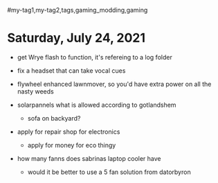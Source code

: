  #my-tag1,my-tag2,tags,gaming_modding,gaming 
# Saturday, July 24, 2021

- get Wrye flash to function, it's refereing to a log folder

- fix a headset that can take vocal cues

- flywheel enhanced lawnmover, so you'd have extra power on all the nasty weeds

- solarpannels what is allowed according to gotlandshem
  - sofa on backyard?

- apply for repair shop for electronics
  - apply for money for eco thingy

- how many fanns does sabrinas laptop cooler have
  - would it be better to use a 5 fan solution from datorbyron


